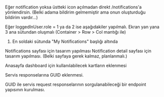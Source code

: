 Eğer notification yoksa üstteki icon açılmadan direkt /notifications'a yönlendirsin. (Belki adama bildirim gelmemiştir ama onun oluşturduğu bildirim vardır...)


Eğer loggedInUser.role = 1 ya da 2 ise aşağıdakiler yapılmalı.
Ekran yan yana 3 ana sütundan oluşmalı (Container > Row > Col mantığı ile)
1. En soldaki sütunda "My Notifications" başlığı altında



Notifications sayfası için tasarım yapılması
Notification detail sayfası için tasarım yapılması. (Belki sayfaya gerek kalmaz, planlanmalı.)














Anasayfa dashboard için kullanılabilecek kartların eklenmesi

Servis responselarına GUID eklenmesi.

GUID ile servis request responselarının sorgulanabileceği bir endpoint yapısının kurulması.


